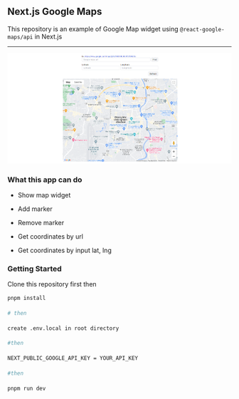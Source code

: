 ## Next.js Google Maps

This repository is an example of Google Map widget using `@react-google-maps/api` in Next.js

<hr>

![screenshot](screenshot.png)

### What this app can do

- Show map widget
  
- Add marker
  
- Remove marker
  
- Get coordinates by url
  
- Get coordinates by input lat, lng

### Getting Started

Clone this repository first then

```bash
pnpm install

# then

create .env.local in root directory

#then

NEXT_PUBLIC_GOOGLE_API_KEY = YOUR_API_KEY

#then

pnpm run dev
```
